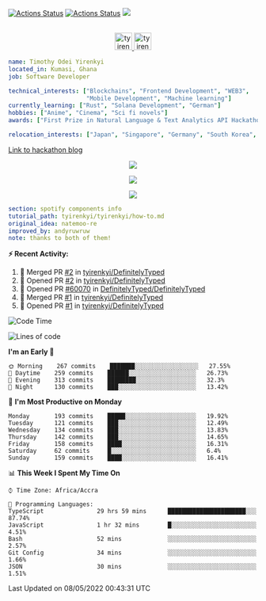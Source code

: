 [![Actions Status](https://github.com/tyirenkyi/tyirenkyi/workflows/wakatime-stats/badge.svg)](https://github.com/tyirenkyi/tyirenkyi/actions)
[![Actions Status](https://github.com/tyirenkyi/tyirenkyi/workflows/update-gh-activity/badge.svg)](https://github.com/tyirenkyi/tyirenkyi/actions)
![](https://visitor-badge.glitch.me/badge?page_id=tyirenkyi.tyirenkyi)

<p align="center">
<br/>
<a href="https://twitter.com/toyirenkyi">
  <img alt="tyirenkyi | Twitter" width="35px" src="https://drive.google.com/uc?export=view&id=1CwWfGcNmTNzSI-XmaLk0gvbHVaD5xkwx" />
</a>
<a href="https://open.spotify.com/user/6jyx0hj1911n2xd4rm3vwm8j9?si=f0e62187bc474bdf">
  <img alt="tyirenkyi's Spotify" width="35px" src="https://drive.google.com/uc?export=view&id=1mLM5RCv8vHD1eZBYJphW69eo6OVlK-Ti" />
</a>
</p>

```yaml
name: Timothy Odei Yirenkyi
located_in: Kumasi, Ghana
job: Software Developer

technical_interests: ["Blockchains", "Frontend Development", "WEB3", 
                      "Mobile Development", "Machine learning"]
currently_learning: ["Rust", "Solana Development", "German"]
hobbies: ["Anime", "Cinema", "Sci fi novels"]
awards: ["First Prize in Natural Language & Text Analytics API Hackathon"]

relocation_interests: ["Japan", "Singapore", "Germany", "South Korea", "UK"]
```

<a href="https://www.expert.ai/blog/the-story-behind-hackathon-winning-peer-reviewers-app">Link to hackathon blog</a>

<p align="center">
  <img alig src="https://github-profile-trophy.vercel.app/?username=tyirenkyi&column=6&rank=SSS,SS,S,AAA,AA,A,B,C" />
</p>


<p align="center">
  <a href="https://tyirenkyi.vercel.app/api/now-playing?open">
    <!-- Music bars move to the beat and are colored based on the track's happiness, danceability and energy! -->
    <img src="https://tyirenkyi.vercel.app/api/now-playing">
  </a>
</p>

<p align="center">
  <img src="https://tyirenkyi.vercel.app/api/top-played">
</p>
 
```yaml
section: spotify components info
tutorial_path: tyirenkyi/tyirenkyi/how-to.md
original_idea: natemoo-re
improved_by: andyruwruw
note: thanks to both of them!
```


**:zap: Recent Activity:**

<!--START_SECTION:activity-->
1. 🎉 Merged PR [#2](https://github.com/tyirenkyi/DefinitelyTyped/pull/2) in [tyirenkyi/DefinitelyTyped](https://github.com/tyirenkyi/DefinitelyTyped)
2. 💪 Opened PR [#2](https://github.com/tyirenkyi/DefinitelyTyped/pull/2) in [tyirenkyi/DefinitelyTyped](https://github.com/tyirenkyi/DefinitelyTyped)
3. 💪 Opened PR [#60070](https://github.com/DefinitelyTyped/DefinitelyTyped/pull/60070) in [DefinitelyTyped/DefinitelyTyped](https://github.com/DefinitelyTyped/DefinitelyTyped)
4. 🎉 Merged PR [#1](https://github.com/tyirenkyi/DefinitelyTyped/pull/1) in [tyirenkyi/DefinitelyTyped](https://github.com/tyirenkyi/DefinitelyTyped)
5. 💪 Opened PR [#1](https://github.com/tyirenkyi/DefinitelyTyped/pull/1) in [tyirenkyi/DefinitelyTyped](https://github.com/tyirenkyi/DefinitelyTyped)
<!--END_SECTION:activity-->

<!--START_SECTION:waka-->
![Code Time](http://img.shields.io/badge/Code%20Time-0-blue)

![Lines of code](https://img.shields.io/badge/From%20Hello%20World%20I%27ve%20Written-5%20Million%20lines%20of%20code-blue)

**I'm an Early 🐤** 

```text
🌞 Morning    267 commits    ███████░░░░░░░░░░░░░░░░░░   27.55% 
🌆 Daytime    259 commits    ██████░░░░░░░░░░░░░░░░░░░   26.73% 
🌃 Evening    313 commits    ████████░░░░░░░░░░░░░░░░░   32.3% 
🌙 Night      130 commits    ███░░░░░░░░░░░░░░░░░░░░░░   13.42%

```
📅 **I'm Most Productive on Monday** 

```text
Monday       193 commits    █████░░░░░░░░░░░░░░░░░░░░   19.92% 
Tuesday      121 commits    ███░░░░░░░░░░░░░░░░░░░░░░   12.49% 
Wednesday    134 commits    ███░░░░░░░░░░░░░░░░░░░░░░   13.83% 
Thursday     142 commits    ███░░░░░░░░░░░░░░░░░░░░░░   14.65% 
Friday       158 commits    ████░░░░░░░░░░░░░░░░░░░░░   16.31% 
Saturday     62 commits     █░░░░░░░░░░░░░░░░░░░░░░░░   6.4% 
Sunday       159 commits    ████░░░░░░░░░░░░░░░░░░░░░   16.41%

```


📊 **This Week I Spent My Time On** 

```text
⌚︎ Time Zone: Africa/Accra

💬 Programming Languages: 
TypeScript               29 hrs 59 mins      ██████████████████████░░░   87.74% 
JavaScript               1 hr 32 mins        █░░░░░░░░░░░░░░░░░░░░░░░░   4.51% 
Bash                     52 mins             ░░░░░░░░░░░░░░░░░░░░░░░░░   2.57% 
Git Config               34 mins             ░░░░░░░░░░░░░░░░░░░░░░░░░   1.66% 
JSON                     30 mins             ░░░░░░░░░░░░░░░░░░░░░░░░░   1.51%

```


 Last Updated on 08/05/2022 00:43:31 UTC
<!--END_SECTION:waka-->

